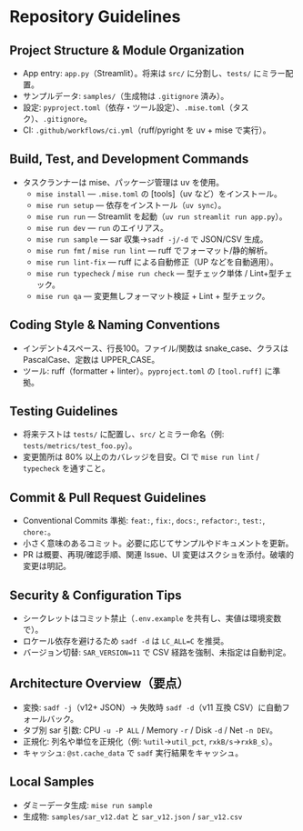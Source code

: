 # Repository Guidelines

## Project Structure & Module Organization
- App entry: `app.py`（Streamlit）。将来は `src/` に分割し、`tests/` にミラー配置。
- サンプルデータ: `samples/`（生成物は `.gitignore` 済み）。
- 設定: `pyproject.toml`（依存・ツール設定）、`.mise.toml`（タスク）、`.gitignore`。
 - CI: `.github/workflows/ci.yml`（ruff/pyright を uv + mise で実行）。

## Build, Test, and Development Commands
- タスクランナーは mise、パッケージ管理は uv を使用。
  - `mise install` — `.mise.toml` の [tools]（uv など）をインストール。
  - `mise run setup` — 依存をインストール（`uv sync`）。
  - `mise run run` — Streamlit を起動（`uv run streamlit run app.py`）。
  - `mise run dev` — `run` のエイリアス。
  - `mise run sample` — sar 収集→`sadf -j/-d` で JSON/CSV 生成。
  - `mise run fmt` / `mise run lint` — ruff でフォーマット/静的解析。
  - `mise run lint-fix` — ruff による自動修正（UP などを自動適用）。
  - `mise run typecheck` / `mise run check` — 型チェック単体 / Lint+型チェック。
  - `mise run qa` — 変更無しフォーマット検証 + Lint + 型チェック。

## Coding Style & Naming Conventions
- インデント4スペース、行長100。ファイル/関数は snake_case、クラスは PascalCase、定数は UPPER_CASE。
- ツール: ruff（formatter + linter）。`pyproject.toml` の `[tool.ruff]` に準拠。

## Testing Guidelines
- 将来テストは `tests/` に配置し、`src/` とミラー命名（例: `tests/metrics/test_foo.py`）。
- 変更箇所は 80% 以上のカバレッジを目安。CI で `mise run lint` / `typecheck` を通すこと。

## Commit & Pull Request Guidelines
- Conventional Commits 準拠: `feat:`, `fix:`, `docs:`, `refactor:`, `test:`, `chore:`。
- 小さく意味のあるコミット。必要に応じてサンプルやドキュメントを更新。
- PR は概要、再現/確認手順、関連 Issue、UI 変更はスクショを添付。破壊的変更は明記。

## Security & Configuration Tips
- シークレットはコミット禁止（`.env.example` を共有し、実値は環境変数で）。
- ロケール依存を避けるため `sadf -d` は `LC_ALL=C` を推奨。
- バージョン切替: `SAR_VERSION=11` で CSV 経路を強制、未指定は自動判定。

## Architecture Overview（要点）
- 変換: `sadf -j`（v12+ JSON）→ 失敗時 `sadf -d`（v11 互換 CSV）に自動フォールバック。
- タブ別 sar 引数: CPU `-u -P ALL` / Memory `-r` / Disk `-d` / Net `-n DEV`。
- 正規化: 列名や単位を正規化（例: `%util`→`util_pct`, `rxkB/s`→`rxkB_s`）。
- キャッシュ: `@st.cache_data` で `sadf` 実行結果をキャッシュ。

## Local Samples
- ダミーデータ生成: `mise run sample`
- 生成物: `samples/sar_v12.dat` と `sar_v12.json` / `sar_v12.csv`
